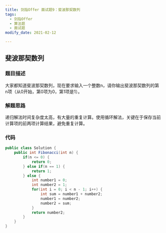 ```yaml
---
title: 剑指Offer 面试题9：斐波那契数列
tags: 
  - 剑指Offer
  - 算法题
  - 面试题
modify_date: 2021-02-12

---
```


## 斐波那契数列

### 题目描述

大家都知道斐波那契数列，现在要求输入一个整数n，请你输出斐波那契数列的第n项（从0开始，第0项为0，第1项是1）。

<!--more-->

### 解题思路

递归解法时间复杂度太高，有大量的重复计算。使用循环解法，关键在于保存当前计算项的前两项计算结果，避免重复计算。

### 代码

```java
public class Solution {
    public int Fibonacci(int n) {
        if(n <= 0) {
            return 0;
        } else if(n == 1) {
            return 1;
        } else {
            int number1 = 0;
            int number2 = 1;
            for(int i = 0; i < n - 1; i++) {
                int sum = number1 + number2;
                number1 = number2;
                number2 = sum;
            }
            return number2;
        }
    }
}
```

